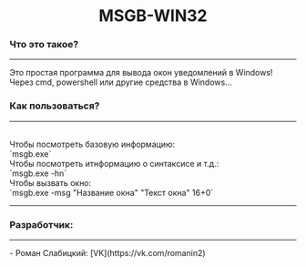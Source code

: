 <h1 align="center">MSGB-WIN32</h1>
<h3>Что это такое?</h3>
<hr>
Это простая программа для вывода окон уведомлений в Windows! Через cmd, powershell или другие средства в Windows...
<h3>Как пользоваться?</h3>
<hr>
<br>Чтобы посмотреть базовую информацию:<br>
`msgb.exe`
<br>Чтобы посмотреть итнформацию о синтаксисе и т.д.:<br>
`msgb.exe -hn`
<br>Чтобы вызвать окно:<br>
`msgb.exe -msg "Название окна" "Текст окна" 16+0`
<hr>
<h3>Разработчик:</h3>
<hr>
 - Роман Слабицкий: [VK](https://vk.com/romanin2)
